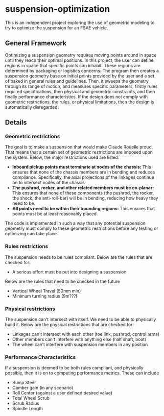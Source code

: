 # suspension-optimization
This is an independent project exploring the use of geometric modeling to try to optimize the suspension for an FSAE vehicle.

## General Framework
Optimizing a suspension geometry requires moving points around in space until they reach their optimal positions. In this project, the user can define regions in space that specific points can inhabit. These regions are determined by packaging or logistics concerns. The program then creates a suspension geometry base on initial points provided by the user and a set of baked in general rules and guidelines. Then, it sweeps the geometry through its range of motion, and measures specific parameters, firstly rules required specifications, then physical and geometric constraints, and then finally performance characteristics. If the design does not comply with geometric restrictions, the rules, or physical limitations, then the design is automatically disregarded.

## Details
### Geometric restrictions
The goal is to make a suspension that would make Claude Rouelle proud. That means that a certain set of geometric restrictions are imposed upon the system. Below, the major restrictions used are listed:
* **Inboard pickup points must terminate at nodes of the chassis:** This ensures that none of the chassis members are in bending and reduces compliance. Specifically, the axial projections of the linkages continue on to intersect nodes of the chassis
* **The pushrod, rocker, and other related members must be co-planar:** This ensures that none of these components (the pushrod, the rocker, the shock, the anti-roll-bar) will be in bending, reducing how heavy they need to be.
* **All points need to be within their bounding regions:** This ensures that points must be at least reasonably placed.

The code is implemented in such a way that any potential suspension geometry must comply to these geometric restrictions before any testing or optimizing can take place.

### Rules restrictions
The suspension needs to be rules compliant. Below are the rules that are checked for:
* A serious effort must be put into designing a suspension

Below are the rules that need to be checked in the future
* Vertical Wheel Travel (50mm min)
* Minimum turning radius (9m???)

### Physical restrictions
The suspension can't intersect with itself. We need to be able to physically build it. Below are the physical restrictions that are checked for:
* Linkages can't intersect with each other (toe link, pushrod, control arms)
* Other members can't interfere with anything else (half shaft, boot)
* The wheel can't interfere with suspension members in any position

### Performance Characteristics
If a suspension is deemed to be both rules compliant, and physically possible, then it is on to computing performance metrics. These can include
* Bump Steer
* Camber gain (in any scenario)
* Roll Center (against a user defined desired value)
* Total Wheel Scrub
* Scrub Radius
* Spindle Length
